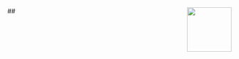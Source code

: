 <img style="float:right;" width=100 src="https://www.ptse.nl/ptse-logo.png" align="right">
## 
<!--stackedit_data:
eyJoaXN0b3J5IjpbLTIxNDQ3NjEyMDldfQ==
-->